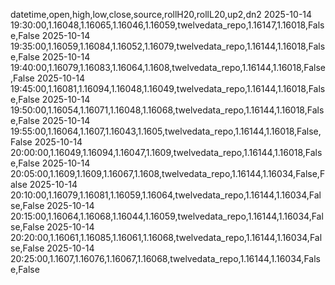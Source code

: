 datetime,open,high,low,close,source,rollH20,rollL20,up2,dn2
2025-10-14 19:30:00,1.16048,1.16065,1.16046,1.16059,twelvedata_repo,1.16147,1.16018,False,False
2025-10-14 19:35:00,1.16059,1.16084,1.16052,1.16079,twelvedata_repo,1.16144,1.16018,False,False
2025-10-14 19:40:00,1.16079,1.16083,1.16064,1.1608,twelvedata_repo,1.16144,1.16018,False,False
2025-10-14 19:45:00,1.16081,1.16094,1.16048,1.16049,twelvedata_repo,1.16144,1.16018,False,False
2025-10-14 19:50:00,1.16054,1.16071,1.16048,1.16068,twelvedata_repo,1.16144,1.16018,False,False
2025-10-14 19:55:00,1.16064,1.1607,1.16043,1.1605,twelvedata_repo,1.16144,1.16018,False,False
2025-10-14 20:00:00,1.16049,1.16094,1.16047,1.1609,twelvedata_repo,1.16144,1.16018,False,False
2025-10-14 20:05:00,1.1609,1.1609,1.16067,1.1608,twelvedata_repo,1.16144,1.16034,False,False
2025-10-14 20:10:00,1.16079,1.16081,1.16059,1.16064,twelvedata_repo,1.16144,1.16034,False,False
2025-10-14 20:15:00,1.16064,1.16068,1.16044,1.16059,twelvedata_repo,1.16144,1.16034,False,False
2025-10-14 20:20:00,1.16061,1.16085,1.16061,1.16068,twelvedata_repo,1.16144,1.16034,False,False
2025-10-14 20:25:00,1.1607,1.16076,1.16067,1.16068,twelvedata_repo,1.16144,1.16034,False,False
